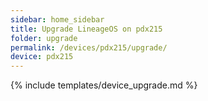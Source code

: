 ```yaml
---
sidebar: home_sidebar
title: Upgrade LineageOS on pdx215
folder: upgrade
permalink: /devices/pdx215/upgrade/
device: pdx215
---
```

{% include templates/device_upgrade.md %}
